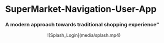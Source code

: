 # SuperMarket-Navigation-User-App

<h3 style="text-align=center";font-family: "Times New Roman", Times, serif; >A modern approach towards traditional shopping experience"</h3>

<div align="center">
  ![Splash_Login](media/splash.mp4)
</div>
